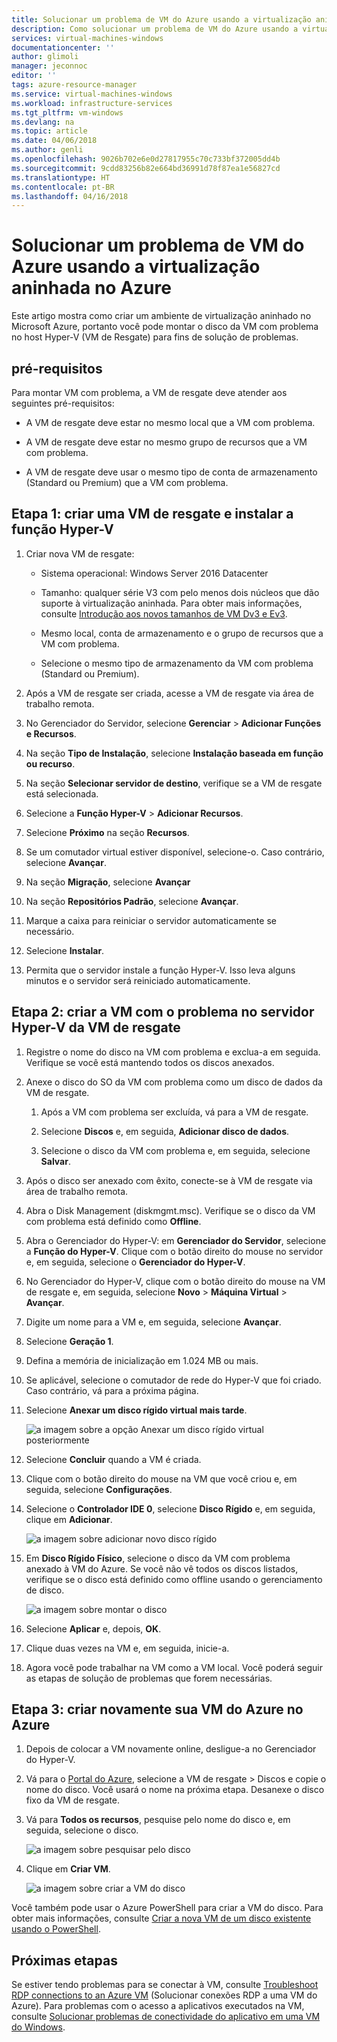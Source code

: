 ```yaml
---
title: Solucionar um problema de VM do Azure usando a virtualização aninhada no Azure | Microsoft Docs
description: Como solucionar um problema de VM do Azure usando a virtualização aninhada no Azure
services: virtual-machines-windows
documentationcenter: ''
author: glimoli
manager: jeconnoc
editor: ''
tags: azure-resource-manager
ms.service: virtual-machines-windows
ms.workload: infrastructure-services
ms.tgt_pltfrm: vm-windows
ms.devlang: na
ms.topic: article
ms.date: 04/06/2018
ms.author: genli
ms.openlocfilehash: 9026b702e6e0d27817955c70c733bf372005dd4b
ms.sourcegitcommit: 9cdd83256b82e664bd36991d78f87ea1e56827cd
ms.translationtype: HT
ms.contentlocale: pt-BR
ms.lasthandoff: 04/16/2018
---
```

# <a name="troubleshoot-a-problem-azure-vm-by-using-nested-virtualization-in-azure"></a>Solucionar um problema de VM do Azure usando a virtualização aninhada no Azure

Este artigo mostra como criar um ambiente de virtualização aninhado no Microsoft Azure, portanto você pode montar o disco da VM com problema no host Hyper-V (VM de Resgate) para fins de solução de problemas.

## <a name="prerequisites"></a>pré-requisitos

Para montar VM com problema, a VM de resgate deve atender aos seguintes pré-requisitos:

-   A VM de resgate deve estar no mesmo local que a VM com problema.

-   A VM de resgate deve estar no mesmo grupo de recursos que a VM com problema.

-   A VM de resgate deve usar o mesmo tipo de conta de armazenamento (Standard ou Premium) que a VM com problema.

## <a name="step-1-create-a-rescue-vm-and-install-hyper-v-role"></a>Etapa 1: criar uma VM de resgate e instalar a função Hyper-V

1.  Criar nova VM de resgate:

    -  Sistema operacional: Windows Server 2016 Datacenter

    -  Tamanho: qualquer série V3 com pelo menos dois núcleos que dão suporte à virtualização aninhada. Para obter mais informações, consulte [Introdução aos novos tamanhos de VM Dv3 e Ev3](https://azure.microsoft.com/blog/introducing-the-new-dv3-and-ev3-vm-sizes/).

    -  Mesmo local, conta de armazenamento e o grupo de recursos que a VM com problema.

    -  Selecione o mesmo tipo de armazenamento da VM com problema (Standard ou Premium).

2.  Após a VM de resgate ser criada, acesse a VM de resgate via área de trabalho remota.

3.  No Gerenciador do Servidor, selecione **Gerenciar** > **Adicionar Funções e Recursos**.

4.  Na seção **Tipo de Instalação**, selecione **Instalação baseada em função ou recurso**.

5.  Na seção **Selecionar servidor de destino**, verifique se a VM de resgate está selecionada.

6.  Selecione a **Função Hyper-V** > **Adicionar Recursos**.

7.  Selecione **Próximo** na seção **Recursos**.

8.  Se um comutador virtual estiver disponível, selecione-o. Caso contrário, selecione **Avançar**.

9.  Na seção **Migração**, selecione **Avançar**

10. Na seção **Repositórios Padrão**, selecione **Avançar**.

11. Marque a caixa para reiniciar o servidor automaticamente se necessário.

12. Selecione **Instalar**.

13. Permita que o servidor instale a função Hyper-V. Isso leva alguns minutos e o servidor será reiniciado automaticamente.

## <a name="step-2-create-the-problem-vm-on-the-rescue-vms-hyper-v-server"></a>Etapa 2: criar a VM com o problema no servidor Hyper-V da VM de resgate

1.  Registre o nome do disco na VM com problema e exclua-a em seguida. Verifique se você está mantendo todos os discos anexados. 

2.  Anexe o disco do SO da VM com problema como um disco de dados da VM de resgate.

    1.  Após a VM com problema ser excluída, vá para a VM de resgate.

    2.  Selecione **Discos** e, em seguida, **Adicionar disco de dados**.

    3.  Selecione o disco da VM com problema e, em seguida, selecione **Salvar**.

3.  Após o disco ser anexado com êxito, conecte-se à VM de resgate via área de trabalho remota.

4.  Abra o Disk Management (diskmgmt.msc). Verifique se o disco da VM com problema está definido como **Offline**.

5.  Abra o Gerenciador do Hyper-V: em **Gerenciador do Servidor**, selecione a **Função do Hyper-V**. Clique com o botão direito do mouse no servidor e, em seguida, selecione o **Gerenciador do Hyper-V**.

6.  No Gerenciador do Hyper-V, clique com o botão direito do mouse na VM de resgate e, em seguida, selecione **Novo** > **Máquina Virtual** > **Avançar**.

7.  Digite um nome para a VM e, em seguida, selecione **Avançar**.

8.  Selecione **Geração 1**.

9.  Defina a memória de inicialização em 1.024 MB ou mais.

10. Se aplicável, selecione o comutador de rede do Hyper-V que foi criado. Caso contrário, vá para a próxima página.

11. Selecione **Anexar um disco rígido virtual mais tarde**.

    ![a imagem sobre a opção Anexar um disco rígido virtual posteriormente](./media/troubleshoot-vm-by-use-nested-virtualization/attach-disk-later.png)

12. Selecione **Concluir** quando a VM é criada.

13. Clique com o botão direito do mouse na VM que você criou e, em seguida, selecione **Configurações**.

14. Selecione o **Controlador IDE 0**, selecione **Disco Rígido** e, em seguida, clique em **Adicionar**.

    ![a imagem sobre adicionar novo disco rígido](./media/troubleshoot-vm-by-use-nested-virtualization/create-new-drive.png)    

15. Em **Disco Rígido Físico**, selecione o disco da VM com problema anexado à VM do Azure. Se você não vê todos os discos listados, verifique se o disco está definido como offline usando o gerenciamento de disco.

    ![a imagem sobre montar o disco](./media/troubleshoot-vm-by-use-nested-virtualization/mount-disk.png)  


17. Selecione **Aplicar** e, depois, **OK**.

18. Clique duas vezes na VM e, em seguida, inicie-a.

19. Agora você pode trabalhar na VM como a VM local. Você poderá seguir as etapas de solução de problemas que forem necessárias.

## <a name="step-3-re-create-your-azure-vm-in-azure"></a>Etapa 3: criar novamente sua VM do Azure no Azure

1.  Depois de colocar a VM novamente online, desligue-a no Gerenciador do Hyper-V.

2.  Vá para o [Portal do Azure](https://portal.azure.com), selecione a VM de resgate > Discos e copie o nome do disco. Você usará o nome na próxima etapa. Desanexe o disco fixo da VM de resgate.

3.  Vá para **Todos os recursos**, pesquise pelo nome do disco e, em seguida, selecione o disco.

     ![a imagem sobre pesquisar pelo disco](./media/troubleshoot-vm-by-use-nested-virtualization/search-disk.png)     

4. Clique em **Criar VM**.

     ![a imagem sobre criar a VM do disco](./media/troubleshoot-vm-by-use-nested-virtualization/create-vm-from-vhd.png) 

Você também pode usar o Azure PowerShell para criar a VM do disco. Para obter mais informações, consulte [Criar a nova VM de um disco existente usando o PowerShell](create-vm-specialized.md#create-the-new-vm). 

## <a name="next-steps"></a>Próximas etapas

Se estiver tendo problemas para se conectar à VM, consulte [Troubleshoot RDP connections to an Azure VM](troubleshoot-rdp-connection.md) (Solucionar conexões RDP a uma VM do Azure). Para problemas com o acesso a aplicativos executados na VM, consulte [Solucionar problemas de conectividade do aplicativo em uma VM do Windows](troubleshoot-app-connection.md).
